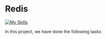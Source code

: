 # Redis
[![My Skills](https://skillicons.dev/icons?i=redis)](https://redis.io)

In this project, we have done the following tasks
